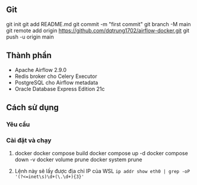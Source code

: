 ## Git

git init
git add README.md
git commit -m "first commit"
git branch -M main
git remote add origin https://github.com/dqtrung1702/airflow-docker.git
git push -u origin main

## Thành phần

- Apache Airflow 2.9.0
- Redis broker cho Celery Executor
- PostgreSQL cho Airflow metadata
- Oracle Database Express Edition 21c

## Cách sử dụng

### Yêu cầu

### Cài đặt và chạy

1. docker
docker compose build
docker compose up -d
docker compose down -v
docker volume prune
docker system prune

2. Lệnh này sẽ lấy được địa chỉ IP của WSL 
`
ip addr show eth0 | grep -oP '(?<=inet\s)\d+(\.\d+){3}'
`
